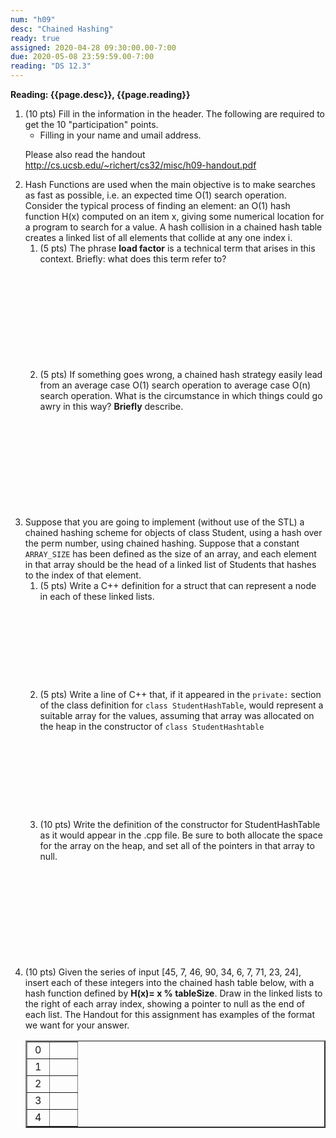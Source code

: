 ```yaml
---
num: "h09"
desc: "Chained Hashing"
ready: true
assigned: 2020-04-28 09:30:00.00-7:00
due: 2020-05-08 23:59:59.00-7:00
reading: "DS 12.3"
---
```



<b>Reading: {{page.desc}}, {{page.reading}}</b>

<ol start="1">

<li>(10 pts) Fill in the information in the header. The following are required to get the 10 "participation" points.
    <ul>
    <li>Filling in your name and umail address.<br /></li>
    </ul>
 </li>

 Please also read the handout <a href="http://cs.ucsb.edu/~richert/cs32/misc/h09-handout.pdf" title="h09 Handout">http://cs.ucsb.edu/~richert/cs32/misc/h09-handout.pdf</a>
<p></p>
 <li>Hash Functions are used when the main objective is to make searches as fast as possible, i.e. an expected time O(1) search operation. Consider the typical process of finding an element: an O(1) hash function H(x) computed on an item x, giving some numerical location for a program to search for a value. A hash collision in a chained hash table creates a linked list of all elements that collide at any one index i.
 	<ol>
 		<li style='margin-bottom:12em;'>(5 pts) The phrase <b>load factor</b> is a technical term that arises in this context. Briefly: what does this term refer to?</li>
 		<li style='margin-bottom:12em;'>(5 pts) If something goes wrong, a chained hash strategy easily lead from an average case O(1) search operation to average case O(n) search operation. What is the circumstance in which things could go awry in this way? <b>Briefly</b> describe.</li>
  </ol>

 <div class="pagebreak"></div>

 <li>Suppose that you are going to implement (without use of the STL) a chained hashing scheme for objects of class Student, using a hash over the perm number, using chained hashing. Suppose that a constant <code>ARRAY_SIZE</code> has been defined as the size of an array, and each element in that array should be the head of a linked list of Students that hashes to the index of that element.
 	<ol>
 		<li style='margin-bottom:10em;'>(5 pts) Write a C++ definition for a struct that can represent a node in each of these linked lists.</li>
 		<li style='margin-bottom:10em;'>(5 pts) Write a line of C++ that, if it appeared in the <code>private:</code> section of the class definition for <code>class StudentHashTable</code>, would represent a suitable array for the values, assuming that array was allocated on the heap in the constructor of <code>class StudentHashtable</code></li>
 		<li style='margin-bottom:12em;'>(10 pts) Write the definition of the constructor for StudentHashTable as it would appear in the .cpp file. Be sure to both allocate the space for the array on the heap, and set all of the pointers in that array to null.</li>
 	</ol>
 </li>

<li style='margin-bottom:10em;'>(10 pts) Given the series of input [45, 7, 46, 90, 34, 6, 7, 71, 23, 24], insert each of these integers into the chained hash table below, with a hash function defined by
<b>H(x)=&#160;x&#160;% tableSize</b>. Draw in the linked lists to the right of each array index, showing a pointer to null as the end of each list. The Handout for this assignment has examples of the format we want for your answer.

<p></p>

<table border="2">
  <tr><td>&#160;0&#160;</td><td style="padding-left:2em;">&#160;</td></tr>
  <tr><td>&#160;1&#160;</td><td style="padding-left:2em;">&#160;</td></tr>
  <tr><td>&#160;2&#160;</td><td style="padding-left:2em;">&#160;</td></tr>
  <tr><td>&#160;3&#160;</td><td style="padding-left:2em;">&#160;</td></tr>
  <tr><td>&#160;4&#160;</td><td style="padding-left:2em;">&#160;</td></tr>
</table> <div style="margin-top:6em;">&#160;</div>
</li>

